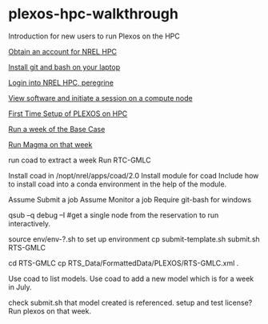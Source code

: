 # plexos-hpc-walkthrough
Introduction for new users to run Plexos on the HPC

[Obtain an account for NREL HPC](Obtain-Account.md)

[Install git and bash on your laptop](INSTALL-GIT-BASH.md)

[Login into NREL HPC, peregrine](Login-HPC.md)

[View software and initiate a session on a compute node](Initial-Session.md)

[First Time Setup of PLEXOS on HPC](Setup-PLEXOS.md)

[Run a week of the Base Case](Run-PLEXOS.md)

[Run Magma on that week](Run-Magma.md)

run coad to extract a week
Run RTC-GMLC

Install coad in /nopt/nrel/apps/coad/2.0
Install module for coad
Include how to install coad into a conda environment in the help of the module.

Assume Submit a job
Assume Monitor a job
Require git-bash for windows

qsub –q debug –I #get a single node from the reservation to run interactively.

source env/env-?.sh to set up environment
cp submit-template.sh submit.sh RTS-GMLC

cd RTS-GMLC
cp RTS_Data/FormattedData/PLEXOS/RTS-GMLC.xml .

Use coad to list models.
Use coad to add a new model which is for a week in July.

check submit.sh that model created is referenced.
setup and test license?
Run plexos on that week.

